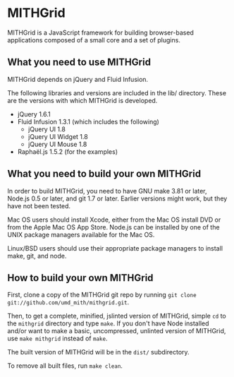MITHGrid
========

MITHGrid is a JavaScript framework for building browser-based applications composed of a small core and a set of plugins.

What you need to use MITHGrid
-----------------------------

MITHGrid depends on jQuery and Fluid Infusion.  

The following libraries and versions are included in the lib/ directory.  These are the versions with which MITHGrid is developed.

* jQuery 1.6.1
* Fluid Infusion 1.3.1 (which includes the following)
	* jQuery UI 1.8
	* jQuery UI Widget 1.8
	* jQuery UI Mouse 1.8
* Raphaël.js 1.5.2 (for the examples)

What you need to build your own MITHGrid
----------------------------------------

In order to build MITHGrid, you need to have GNU make 3.81 or later, Node.js 0.5 or later, and git 1.7 or later.  Earlier versions might work, but they have not been tested.

Mac OS users should install Xcode, either from the Mac OS install DVD or from the Apple Mac OS App Store.  Node.js can be installed by one of the UNIX package managers available for the Mac OS.

Linux/BSD users should use their appropriate package managers to install make, git, and node.

How to build your own MITHGrid
------------------------------

First, clone a copy of the MITHGrid git repo by running `git clone git://github.com/umd_mith/mithgrid.git`.

Then, to get a complete, minified, jslinted version of MITHGrid, simple `cd` to the `mithgrid` directory and type `make`.  If you don't have Node installed and/or want to make a basic, uncompressed, unlinted version of MITHGrid, use `make mithgrid` instead of `make`.

The built version of MITHGrid will be in the `dist/` subdirectory.

To remove all built files, run `make clean`.

